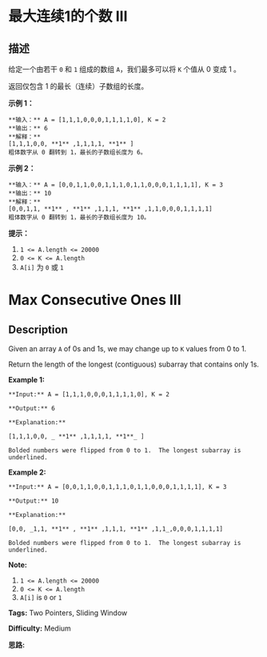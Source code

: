 # 最大连续1的个数 III

## 描述

给定一个由若干 `0` 和 `1` 组成的数组 `A`，我们最多可以将 `K` 个值从 0 变成 1 。

返回仅包含 1 的最长（连续）子数组的长度。



**示例 1：**

    
    
    **输入：** A = [1,1,1,0,0,0,1,1,1,1,0], K = 2
    **输出：** 6
    **解释：**
    [1,1,1,0,0, **1** ,1,1,1,1, **1** ]
    粗体数字从 0 翻转到 1，最长的子数组长度为 6。

**示例 2：**

    
    
    **输入：** A = [0,0,1,1,0,0,1,1,1,0,1,1,0,0,0,1,1,1,1], K = 3
    **输出：** 10
    **解释：**
    [0,0,1,1, **1** , **1** ,1,1,1, **1** ,1,1,0,0,0,1,1,1,1]
    粗体数字从 0 翻转到 1，最长的子数组长度为 10。



**提示：**

  1. `1 <= A.length <= 20000`
  2. `0 <= K <= A.length`
  3. `A[i]` 为 `0` 或 `1` 



# Max Consecutive Ones III

## Description



Given an array `A` of 0s and 1s, we may change up to `K` values from 0 to 1.

Return the length of the longest (contiguous) subarray that contains only 1s.



**Example 1:**

    
    
    **Input:** A = [1,1,1,0,0,0,1,1,1,1,0], K = 2
    **Output:** 6
    **Explanation:**
    [1,1,1,0,0, _ **1** ,1,1,1,1, **1**_ ]
    Bolded numbers were flipped from 0 to 1.  The longest subarray is underlined.

**Example 2:**

    
    
    **Input:** A = [0,0,1,1,0,0,1,1,1,0,1,1,0,0,0,1,1,1,1], K = 3
    **Output:** 10
    **Explanation:**
    [0,0, _1,1, **1** , **1** ,1,1,1, **1** ,1,1_,0,0,0,1,1,1,1]
    Bolded numbers were flipped from 0 to 1.  The longest subarray is underlined.
    



**Note:**

  1. `1 <= A.length <= 20000`
  2. `0 <= K <= A.length`
  3. `A[i]` is `0` or `1` 


**Tags:** Two Pointers, Sliding Window

**Difficulty:** Medium

**思路:**
